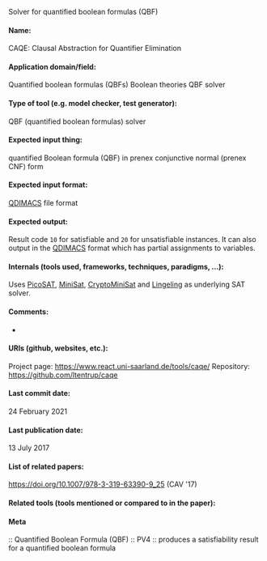 Solver for quantified boolean formulas (QBF)

#### Name:
CAQE: Clausal Abstraction for Quantifier Elimination

#### Application domain/field:
Quantified boolean formulas (QBFs)
Boolean theories
QBF solver

#### Type of tool (e.g. model checker, test generator):
QBF (quantified boolean formulas) solver

#### Expected input thing:
quantified Boolean formula (QBF) in prenex conjunctive normal (prenex CNF) form

#### Expected input format:
[QDIMACS](../../Formats/QDIMACS.md) file format

#### Expected output:
Result code `10` for satisfiable and `20` for unsatisfiable instances. 
It can also output in the [QDIMACS](../../Formats/QDIMACS.md) format which has partial assignments to variables.

#### Internals (tools used, frameworks, techniques, paradigms, ...):
Uses [PicoSAT](SAT/PicoSAT.md), [MiniSat](SAT/MiniSat.md), [CryptoMiniSat](SAT/CryptoMiniSat.md) and [Lingeling](SAT/Lingeling.md) as underlying SAT solver.

#### Comments:
-

#### URIs (github, websites, etc.):
Project page: https://www.react.uni-saarland.de/tools/caqe/
Repository: https://github.com/ltentrup/caqe

#### Last commit date:
24 February 2021

#### Last publication date:
13 July 2017

#### List of related papers:
https://doi.org/10.1007/978-3-319-63390-9_25 (CAV '17)

#### Related tools (tools mentioned or compared to in the paper):

#### Meta
:: Quantified Boolean Formula (QBF)
:: PV4 :: produces a satisfiability result for a quantified boolean formula